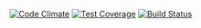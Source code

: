 [![Code Climate](https://codeclimate.com/repos/563aa9286956807c0700063a/badges/7de79df6007332ddc6c1/gpa.svg)](https://codeclimate.com/repos/563aa9286956807c0700063a/feed)
[![Test Coverage](https://codeclimate.com/repos/563aa9286956807c0700063a/badges/7de79df6007332ddc6c1/coverage.svg)](https://codeclimate.com/repos/563aa9286956807c0700063a/coverage)
[![Build Status](https://travis-ci.org/hLeePage/twitter.svg)](https://travis-ci.org/hLeePage/twitter)

